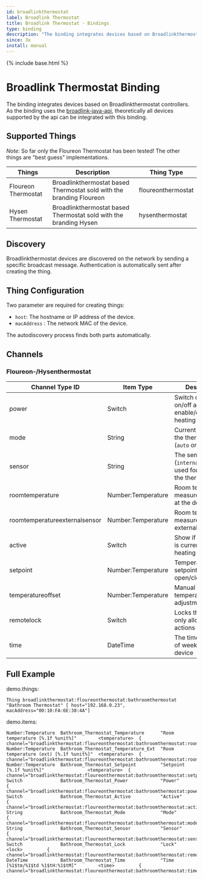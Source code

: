 ```yaml
---
id: broadlinkthermostat
label: Broadlink Thermostat
title: Broadlink Thermostat - Bindings
type: binding
description: "The binding integrates devices based on Broadlinkthermostat controllers."
since: 3x
install: manual
---
```


<!-- Attention authors: Do not edit directly. Please add your changes to the appropriate source repository -->

{% include base.html %}

# Broadlink Thermostat Binding

The binding integrates devices based on Broadlinkthermostat controllers.
As the binding uses the [broadlink-java-api](https://github.com/mob41/broadlink-java-api), theoretically all devices supported by the api can be integrated with this binding.

## Supported Things

*Note:* So far only the Floureon Thermostat has been tested! The other things are "best guess" implementations.

| Things                  | Description                                                   | Thing Type           |
|-------------------------|---------------------------------------------------------------|----------------------|
| Floureon Thermostat     | Broadlinkthermostat based Thermostat sold with the branding Floureon    | floureonthermostat   |
| Hysen Thermostat        | Broadlinkthermostat based Thermostat sold with the branding Hysen       | hysenthermostat      |

## Discovery

Broadlinkthermostat devices are discovered on the network by sending a specific broadcast message.
Authentication is automatically sent after creating the thing.

## Thing Configuration

Two parameter are required for creating things:

- `host`: The hostname or IP address of the device.
- `macAddress` : The network MAC of the device.

The autodiscovery process finds both parts automatically.

## Channels

### Floureon-/Hysenthermostat

| Channel Type ID               | Item Type          | Description                                                                                                                                                                           |
|-------------------------------|--------------------|----------------------------------------------------------------------|
| power                         | Switch             | Switch display on/off and enable/disables heating                    |
| mode                          | String             | Current mode of the thermostat (`auto` or `manual`)                  |
| sensor                        | String             | The sensor (`internal`/`external`) used for triggering the thermostat|
| roomtemperature               | Number:Temperature | Room temperature, measured directly at the device                    |
| roomtemperatureexternalsensor | Number:Temperature | Room temperature, measured by an external sensor                     |
| active                        | Switch             | Show if thermostat is currently actively heating                     |
| setpoint                      | Number:Temperature | Temperature setpoint that open/close valve                           |
| temperatureoffset             | Number:Temperature | Manual temperature adjustment                                        |
| remotelock                    | Switch             | Locks the device to only allow remote actions                        |
| time                          | DateTime           | The time and day of week of the device                               |

## Full Example

demo.things:

```
Thing broadlinkthermostat:floureonthermostat:bathroomthermostat "Bathroom Thermostat" [ host="192.168.0.23", macAddress="00:10:FA:6E:38:4A"]
```

demo.items:

```
Number:Temperature  Bathroom_Thermostat_Temperature      "Room temperature [%.1f %unit%]"        <temperature>  { channel="broadlinkthermostat:floureonthermostat:bathroomthermostat:roomtemperature"}
Number:Temperature  Bathroom_Thermostat_Temperature_Ext  "Room temperature (ext) [%.1f %unit%]"  <temperature>  { channel="broadlinkthermostat:floureonthermostat:bathroomthermostat:roomtemperature"}
Number:Temperature  Bathroom_Thermostat_Setpoint         "Setpoint [%.1f %unit%]"                <temperature>  { channel="broadlinkthermostat:floureonthermostat:bathroomthermostat:setpoint"}
Switch              Bathroom_Thermostat_Power            "Power"                                                { channel="broadlinkthermostat:floureonthermostat:bathroomthermostat:power"}
Switch              Bathroom_Thermostat_Active           "Active"                                               { channel="broadlinkthermostat:floureonthermostat:bathroomthermostat:active"}
String              Bathroom_Thermostat_Mode             "Mode"                                                 { channel="broadlinkthermostat:floureonthermostat:bathroomthermostat:mode"}
String              Bathroom_Thermostat_Sensor           "Sensor"                                               { channel="broadlinkthermostat:floureonthermostat:bathroomthermostat:sensor"}
Switch              Bathroom_Thermostat_Lock             "Lock"                                  <lock>         { channel="broadlinkthermostat:floureonthermostat:bathroomthermostat:remotelock"}
DateTime            Bathroom_Thermostat_Time             "Time [%1$tm/%1$td %1$tH:%1$tM]"        <time>         { channel="broadlinkthermostat:floureonthermostat:bathroomthermostat:time"}

```
